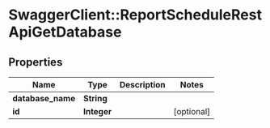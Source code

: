 # SwaggerClient::ReportScheduleRestApiGetDatabase

## Properties
Name | Type | Description | Notes
------------ | ------------- | ------------- | -------------
**database_name** | **String** |  | 
**id** | **Integer** |  | [optional] 

